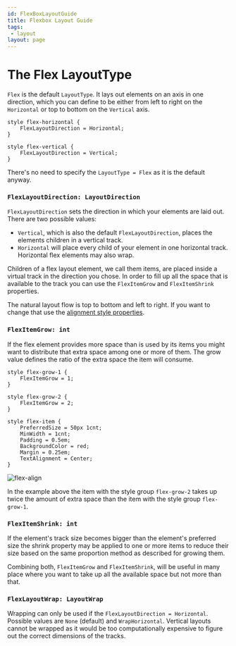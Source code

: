 ```yaml
---
id: FlexBoxLayoutGuide
title: Flexbox Layout Guide
tags:
 - layout
layout: page
---
```


# The Flex LayoutType
`Flex` is the default `LayoutType`. It lays out elements on an axis in one direction, which you can define to be
either from left to right on the `Horizontal` or top to bottom on the `Vertical` axis.

```
style flex-horizontal {
    FlexLayoutDirection = Horizontal;
}

style flex-vertical {
    FlexLayoutDirection = Vertical;
}
```

There's no need to specify the `LayoutType = Flex` as it is the default anyway.

### `FlexLayoutDirection: LayoutDirection`
 `FlexLayoutDirection` sets the direction in which your elements are laid out. There are two possible values:
 
* `Vertical`, which is also the default `FlexLayoutDirection`, places the elements children in a vertical track. 
* `Horizontal` will place every child of your element in one horizontal track. Horizontal flex elements may also wrap.

Children of a flex layout element, we call them items, are placed inside a virtual track in the direction you chose.
In order to fill up all the space that is available to the track you can use the `FlexItemGrow` and `FlexItemShrink` 
properties.

The natural layout flow is top to bottom and left to right. If you want to change that use the [alignment style properties](/docs/alignments).

### `FlexItemGrow: int`
If the flex element provides more space than is used by its items you might want to distribute that extra
space among one or more of them. The grow value defines the ratio of the extra space the item will consume.  

```
style flex-grow-1 {
    FlexItemGrow = 1;
}

style flex-grow-2 {
    FlexItemGrow = 2;
}

style flex-item {
    PreferredSize = 50px 1cnt;
    MinWidth = 1cnt;
    Padding = 0.5em;
    BackgroundColor = red;
    Margin = 0.25em;
    TextAlignment = Center;
}
```

![flex-align](/assets/img/flex-grow.png)

In the example above the item with the style group `flex-grow-2` takes up twice the amount of extra
space than the item with the style group `flex-grow-1`.

### `FlexItemShrink: int`   
If the element's track size becomes bigger than the element's preferred size the shrink property may be
applied to one or more items to reduce their size based on the same proportion method as described for growing them.

Combining both, `FlexItemGrow` and `FlexItemShrink`, will be useful in many place where you want to take up all the 
available space but not more than that.


### `FlexLayoutWrap: LayoutWrap`
Wrapping can only be used if the `FlexLayoutDirection = Horizontal`. Possible values are `None` (default) and `WrapHorizontal`.
Vertical layouts cannot be wrapped as it would be too computationally expensive to figure out the correct dimensions of the tracks.


